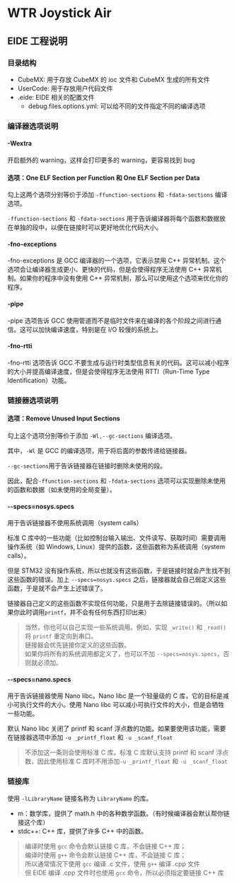 # WTR Joystick Air

## EIDE 工程说明
### 目录结构

- CubeMX: 用于存放 CubeMX 的 ioc 文件和 CubeMX 生成的所有文件
- UserCode: 用于存放用户代码文件
- .eide: EIDE 相关的配置文件
    - debug.files.options.yml: 可以给不同的文件指定不同的编译选项

### 编译器选项说明

#### -Wextra
开启额外的 warning，这样会打印更多的 warning，更容易找到 bug

#### 选项：One ELF Section per Function 和 One ELF Section per Data

勾上这两个选项分别等价于添加 `-ffunction-sections` 和 `-fdata-sections` 编译选项。

`-ffunction-sections` 和 `-fdata-sections` 用于告诉编译器将每个函数和数据放在单独的段中，以便在链接时可以更好地优化代码大小。

#### -fno-exceptions

-fno-exceptions 是 GCC 编译器的一个选项，它表示禁用 C++ 异常机制。这个选项会让编译器生成更小、更快的代码，但是会使得程序无法使用 C++ 异常机制。如果你的程序中没有使用 C++ 异常机制，那么可以使用这个选项来优化你的程序。

#### -pipe

-pipe 选项告诉 GCC 使用管道而不是临时文件来在编译的各个阶段之间进行通信。这可以加快编译速度，特别是在 I/O 较慢的系统上。

#### -fno-rtti
-fno-rtti 选项告诉 GCC 不要生成与运行时类型信息有关的代码。这可以减小程序的大小并提高编译速度，但是会使得程序无法使用 RTTI（Run-Time Type Identification）功能。

### 链接器选项说明

#### 选项：Remove Unused Input Sections

勾上这个选项分别等价于添加 `-Wl,--gc-sections` 编译选项。

其中，`-Wl` 是 GCC 的编译选项，用于将后面的参数传递给链接器。

`--gc-sections`用于告诉链接器在链接时删除未使用的段。

因此，配合`-ffunction-sections` 和 `-fdata-sections` 选项可以实现删除未使用的函数和数据（如未使用的全局变量）。

#### --specs=nosys.specs

用于告诉链接器不使用系统调用（system calls）

标准 C 库中的一些功能（比如控制台输入输出、文件读写、获取时间）需要调用操作系统（如 Windows, Linux）提供的函数，这些函数称为系统调用（system calls）。

但是 STM32 没有操作系统，所以也就没有这些函数，于是链接时就会产生找不到这些函数的错误。加上 `--specs=nosys.specs` 之后，链接器就会自己弱定义这些函数，于是就不会产生上述错误了。

链接器自己定义的这些函数不实现任何功能，只是用于去除链接错误的。（所以如果你此时调用`printf`，并不会有任何东西打印出来）

> 当然，你也可以自己实现一些系统调用。例如，实现 `_write()` 和 `_read()` 将 `printf` 重定向到串口。  
> 链接器会优先链接你定义的这些函数。  
> 如果你将所有的系统调用都定义了，也可以不加 `--specs=nosys.specs`，否则就必须加。

#### --specs=nano.specs

用于告诉链接器使用 Nano libc。Nano libc 是一个轻量级的 C 库，它的目标是减小可执行文件的大小。使用 Nano libc 可以减小可执行文件的大小，但是会牺牲一些功能。

默认 Nano libc 关闭了 printf 和 scanf 浮点数的功能。如果要使用该功能，需要在链接器选项中添加 `-u _printf_float` 和 `-u _scanf_float`

> 不添加这一条则会使用标准 C 库。标准 C 库默认支持 printf 和 scanf 浮点数，因此使用标准 C 库时不用添加`-u _printf_float` 和 `-u _scanf_float`

### 链接库

使用 `-lLibraryName` 链接名称为 `LibraryName` 的库。

- m：数学库，提供了 math.h 中的各种数学函数。（有时候编译器会默认帮你链接这个库）
- stdc++: C++ 库，提供了许多 C++ 中的函数。

> 编译时使用 `gcc` 命令会默认链接 C 库，不会链接 C++ 库；  
> 编译时使用 `g++` 命令会默认链接 C++ 库，不会链接 C 库；  
> 所以通常情况下使用 `gcc` 编译 .c 文件，使用 `g++` 编译 .cpp 文件  
> 但 EIDE 编译 .cpp 文件时也使用 `gcc` 命令，所以必须指定要链接 C++ 库

